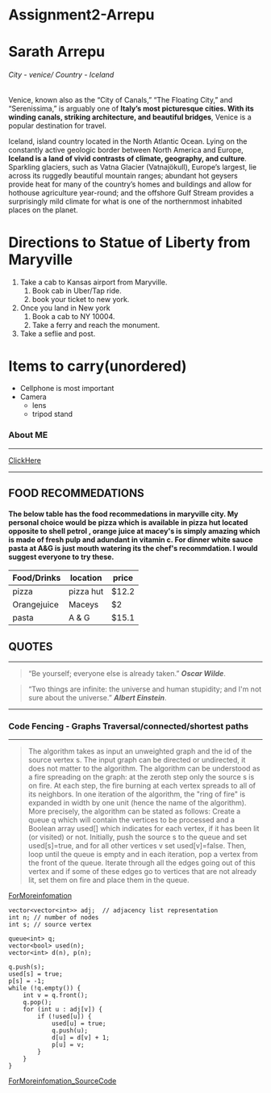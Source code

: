 # Assignment2-Arrepu
# Sarath Arrepu

###### City - venice/ Country - Iceland


 Venice, known also as the “City of Canals,” “The Floating City,” and “Serenissima,” is arguably one of **Italy’s most picturesque cities. With its winding canals, striking architecture, and beautiful bridges**, Venice is a popular destination for travel.

 Iceland, island country located in the North Atlantic Ocean. Lying on the constantly active geologic border between North America and Europe, **Iceland is a land of vivid contrasts of climate, geography, and culture**. Sparkling glaciers, such as Vatna Glacier (Vatnajökull), Europe’s largest, lie across its ruggedly beautiful mountain ranges; abundant hot geysers provide heat for many of the country’s homes and buildings and allow for hothouse agriculture year-round; and the offshore Gulf Stream provides a surprisingly mild climate for what is one of the northernmost inhabited places on the planet.

  
# Directions to Statue of Liberty from Maryville  
1. Take a cab to Kansas airport from Maryville.
    1. Book cab in Uber/Tap ride.
    2. book your ticket to new york.
2. Once you land in New york
    1. Book a cab to NY 10004.
    2. Take a ferry and reach the monument.
3. Take a seflie and post.

# Items to carry(unordered)
* Cellphone is most important 
* Camera
  * lens
  * tripod stand
 

### About ME
---------
[ClickHere](https://github.com/SarathArrepu/assignment2-Arrepu/blob/main/AboutME.md)


---------
**FOOD RECOMMEDATIONS**
---------
#### The below table has the food recommedations in maryville city. My personal choice would be pizza which is available in pizza hut located opposite to shell petrol , orange juice at macey's is simply amazing which is made of fresh pulp and adundant in vitamin c. For dinner white sauce pasta at A&G is just mouth watering its the chef's recommdation. I would suggest everyone to try these.

|Food/Drinks|location |price|
|-----------|---------|-----|
| pizza     |pizza hut|$12.2| 
|Orangejuice| Maceys  |$2   |
| pasta     | A & G   |$15.1|


## **QUOTES**
---------
> “Be yourself; everyone else is already taken.” 
***Oscar Wilde***.

> “Two things are infinite: the universe and human stupidity; and I'm not sure about the universe.”
***Albert Einstein***.

-----------
### Code Fencing - Graphs Traversal/connected/shortest paths
-----------
> The algorithm takes as input an unweighted graph and the id of the source vertex s. The input graph can be directed or undirected, it does not matter to the algorithm.
The algorithm can be understood as a fire spreading on the graph: at the zeroth step only the source s is on fire. At each step, the fire burning at each vertex spreads to all of its neighbors. In one iteration of the algorithm, the "ring of fire" is expanded in width by one unit (hence the name of the algorithm).
More precisely, the algorithm can be stated as follows: Create a queue q which will contain the vertices to be processed and a Boolean array used[] which indicates for each vertex, if it has been lit (or visited) or not.
Initially, push the source s to the queue and set used[s]=true, and for all other vertices v set used[v]=false. Then, loop until the queue is empty and in each iteration, pop a vertex from the front of the queue. Iterate through all the edges going out of this vertex and if some of these edges go to vertices that are not already lit, set them on fire and place them in the queue.

[ForMoreinfomation](https://cp-algorithms.com/index.html)

```
vector<vector<int>> adj;  // adjacency list representation
int n; // number of nodes
int s; // source vertex

queue<int> q;
vector<bool> used(n);
vector<int> d(n), p(n);

q.push(s);
used[s] = true;
p[s] = -1;
while (!q.empty()) {
    int v = q.front();
    q.pop();
    for (int u : adj[v]) {
        if (!used[u]) {
            used[u] = true;
            q.push(u);
            d[u] = d[v] + 1;
            p[u] = v;
        }
    }
}

```
[ForMoreinfomation_SourceCode](https://cp-algorithms.com/graph/breadth-first-search.html)